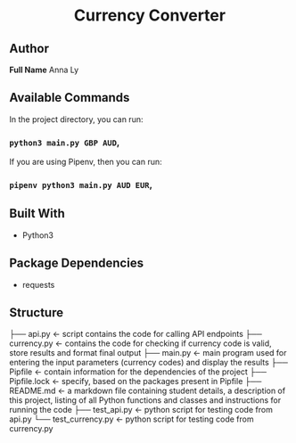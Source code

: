 <h1 align="center">Currency Converter</h1>

## Author

**Full Name**
Anna Ly

## Available Commands

In the project directory, you can run:

### `python3 main.py GBP AUD`,

If you are using Pipenv, then you can run:

### `pipenv python3 main.py AUD EUR`,

## Built With

- Python3

## Package Dependencies

- requests

## Structure

├── api.py             <- script contains the code for calling API endpoints 
├── currency.py        <- contains the code for checking if currency code is valid, store results and format final output
├── main.py            <- main program used for entering the input parameters (currency codes) and display the results
├── Pipfile            <- contain information for the dependencies of the project
├── Pipfile.lock       <- specify, based on the packages present in Pipfile
├── README.md          <- a markdown file containing student details, a description of this project, listing of all Python functions and classes and instructions for running the code
├── test_api.py        <- python script for testing code from api.py
└── test_currency.py   <- python script for testing code from currency.py

